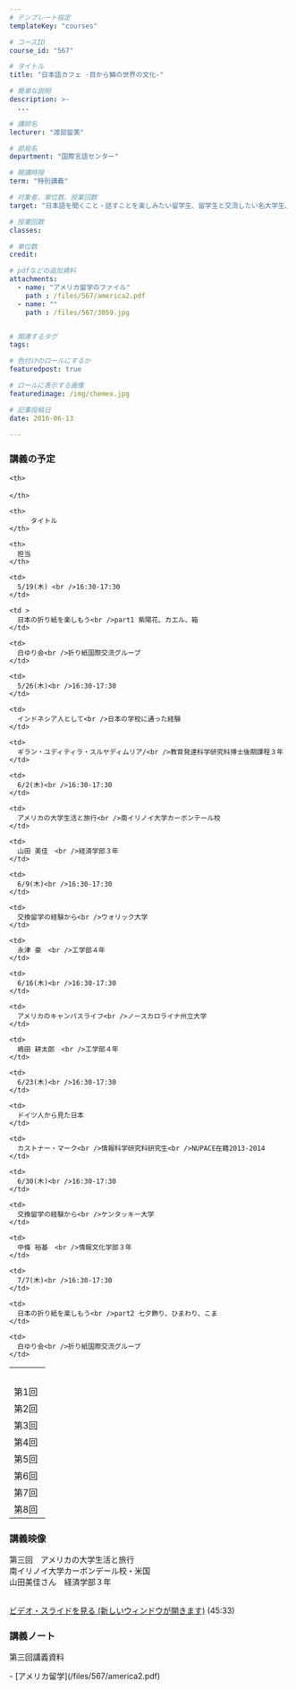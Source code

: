 ```yaml
---
# テンプレート指定
templateKey: "courses"

# コースID
course_id: "567"

# タイトル
title: "日本語カフェ -目から鱗の世界の文化-"

# 簡単な説明
description: >-
  ...

# 講師名
lecturer: "渡部留美"

# 部局名
department: "国際言語センター"

# 開講時限
term: "特別講義"

# 対象者、単位数、授業回数
target: "日本語を聞くこと・話すことを楽しみたい留学生、留学生と交流したい名大学生、教職員"

# 授業回数
classes: 

# 単位数
credit: 

# pdfなどの追加資料
attachments: 
  - name: "アメリカ留学のファイル" 
    path : /files/567/america2.pdf
  - name: "" 
    path : /files/567/3059.jpg


# 関連するタグ
tags:

# 色付けのロールにするか
featuredpost: true

# ロールに表示する画像
featuredimage: /img/chemex.jpg

# 記事投稿日
date: 2016-06-13

---
```





### 講義の予定


<table class="basic" width="520">
  <tr>
    <th>
      　　　
    </th>
    
    <th>
      　　　
    </th>
    
    <th>
      　　タイトル　　
    </th>
    
    <th>
      担当
    </th>
  </tr>
  
  <tr>
    <td>
      第1回
    </td>
    
    <td>
      5/19(木) <br />16:30-17:30
    </td>
    
    <td >
      日本の折り紙を楽しもう<br />part1 紫陽花、カエル、箱
    </td>
    
    <td>
      白ゆり会<br />折り紙国際交流グループ
    </td>
  </tr>
  
  <tr>
    <td>
      第2回
    </td>
    
    <td>
      5/26(木)<br />16:30-17:30
    </td>
    
    <td>
      インドネシア人として<br />日本の学校に通った経験
    </td>
    
    <td>
      ギラン・ユディティラ・スルヤディムリア/<br />教育発達科学研究科博士後期課程３年
    </td>
  </tr>
  
  <tr>
    <td>
      第3回
    </td>
    
    <td>
      6/2(木)<br />16:30-17:30
    </td>
    
    <td>
      アメリカの大学生活と旅行<br />南イリノイ大学カーボンテール校
    </td>
    
    <td>
      山田 美佳　<br />経済学部３年
    </td>
  </tr>
  
  <tr>
    <td>
      第4回
    </td>
    
    <td>
      6/9(木)<br />16:30-17:30
    </td>
    
    <td>
      交換留学の経験から<br />ウォリック大学
    </td>
    
    <td>
      永津 豪　<br />工学部４年
    </td>
  </tr>
  
  <tr>
    <td>
      第5回
    </td>
    
    <td>
      6/16(木)<br />16:30-17:30
    </td>
    
    <td>
      アメリカのキャンパスライフ<br />ノースカロライナ州立大学
    </td>
    
    <td>
      嶋田 耕太郎　<br />工学部４年
    </td>
  </tr>
  
  <tr>
    <td>
      第6回
    </td>
    
    <td>
      6/23(木)<br />16:30-17:30
    </td>
    
    <td>
      ドイツ人から見た日本
    </td>
    
    <td>
      カストナー・マーク<br />情報科学研究科研究生<br />NUPACE在籍2013-2014
    </td>
  </tr>
  
  <tr>
    <td>
      第7回
    </td>
    
    <td>
      6/30(木)<br />16:30-17:30
    </td>
    
    <td>
      交換留学の経験から<br />ケンタッキー大学
    </td>
    
    <td>
      中條 裕基　<br />情報文化学部３年
    </td>
  </tr>
  
  <tr>
    <td>
      第8回
    </td>
    
    <td>
      7/7(木)<br />16:30-17:30
    </td>
    
    <td>
      日本の折り紙を楽しもう<br />part2 七夕飾り、ひまわり、こま
    </td>
    
    <td>
      白ゆり会<br />折り紙国際交流グループ
    </td>
  </tr>
</table>


### 講義映像


第三回　アメリカの大学生活と旅行　   
南イリノイ大学カーボンデール校・米国   
山田美佳さん　経済学部３年 

<a href="http://studio.media.nagoya-u.ac.jp/videos/watch.php?v=bdcb5dbb01fb64cf6325c03bafb4c7031a9fdbd6" target="blank"> <br />ビデオ・スライドを見る (新しいウィンドウが開きます)</a> (45:33) 


### 講義ノート


<dl>
  <dt>
    第三回講義資料
  </dt>
  
  <dd>
    
  </dd>
</dl>- [アメリカ留学](/files/567/america2.pdf)



